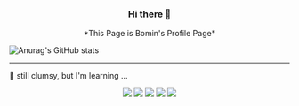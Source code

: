 <div align=center><h3> Hi there 👋 </h3></div>
<div align=center>*This Page is Bomin's Profile Page*</div>



  ![Anurag's GitHub stats](https://github-readme-stats.vercel.app/api?username=bomingming&show_icons=true&theme=radical)


---


📖 still clumsy, but I'm learning ...

<div align=center><img src="https://img.shields.io/badge/C-A8B9CC?style=flat&logo=c&logoColor=white">
<img src="https://img.shields.io/badge/Python-3776AB?style=flat&logo=Python&logoColor=white">
<img src="https://img.shields.io/badge/JAVA-B1361E?style=flat">
<img src="https://img.shields.io/badge/Android-DD6620?style=flat&logo=Android&logoColor=white">
<img src="https://img.shields.io/badge/C Sharp-011A6A?style=flat&logo=C Sharp&logoColor=white"> </div>

